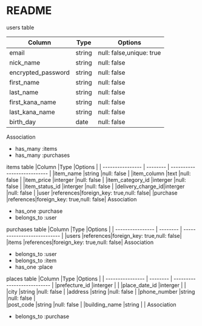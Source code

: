 # README

users table

|Column            |Type      |Options                      |
| ---------------- | -------- | --------------------------- | 
|email             |string    |null: false,unique: true     |
|nick_name         |string    |null: false                  |
|encrypted_password|string    |null: false                  |
|first_name        |string    |null: false                  |
|last_name         |string    |null: false                  |
|first_kana_name   |string    |null: false                  |
|last_kana_name    |string    |null: false                  |
|birth_day         |date      |null: false                  |
 Association
- has_many :items
- has_many :purchases

items table
|Column            |Type      |Options                      |
| ---------------- | -------- | --------------------------- | 
|item_name         |string    |null: false                  |
|item_column       |text      |null: false                  |
|item_price        |interger  |null: false                  |
|item_category_id  |interger  |null: false                  |
|item_status_id    |interger  |null: false                  |
|delivery_charge_id|interger  |null: false                  |
|user              |references|foreign_key: true,null: false|
|purchase          |references|foreign_key: true,null: false|
 Association
- has_one :purchase
- belongs_to :user

purchases table
|Column            |Type      |Options                      |
| ---------------- | -------- | --------------------------- | 
|users             |references|foreign_key: true,null: false|
|items             |references|foreign_key: true,null: false|
 Association
- belongs_to :user
- belongs_to :item
- has_one :place

places table
|Column            |Type      |Options                      |
| ---------------- | -------- | --------------------------- | 
|prefecture_id     |interger  |                             |
|place_date_id     |interger  |                             |
|city              |string    |null: false                  | 
|address           |string    |null: false                  | 
|phone_number      |string    |null: false                  |    
|post_code         |string    |null: false                  | 
|building_name     |string    |                             |
 Association
- belongs_to :purchase